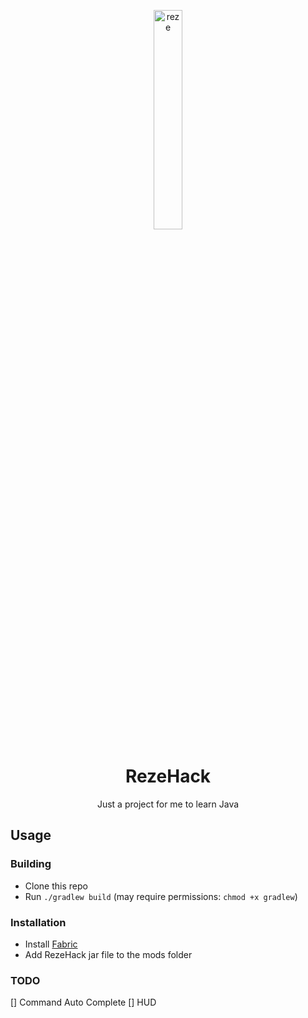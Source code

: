 <p align="center">
<img src="https://raw.githubusercontent.com/OsakiTsukiko/rezehack/main/src/main/resources/assets/rezehack/large.png" alt="reze" width="30%" style="border-radius: 5px;">
</p>

<h1 align="center">RezeHack</h1>

<p align="center">Just a project for me to learn Java</p>

## Usage

### Building
- Clone this repo
- Run `./gradlew build`
  (may require permissions: `chmod +x gradlew`)

### Installation
- Install [Fabric](https://fabricmc.net/)
- Add RezeHack jar file to the mods folder

### TODO
[] Command Auto Complete
[] HUD